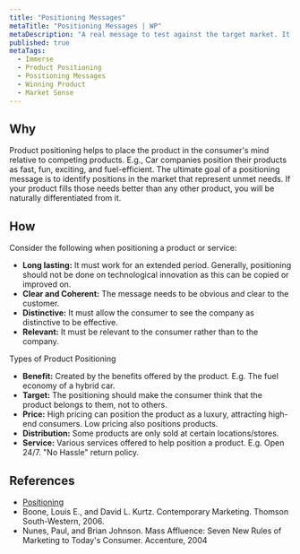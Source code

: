```yaml
---
title: "Positioning Messages"
metaTitle: "Positioning Messages | WP"
metaDescription: "A real message to test against the target market. It could be a tagline, short pitch, or an ad message. Eventually, it is the way the product is defined to consumers on important attributes."
published: true
metaTags:
  - Immerse
  - Product Positioning
  - Positioning Messages
  - Winning Product 
  - Market Sense
---
```


## Why
Product positioning helps to place the product in the consumer's mind relative to competing products. E.g., Car companies position their products as fast, fun, exciting, and fuel-efficient. The ultimate goal of a positioning message is to identify positions in the market that represent unmet needs. If your product fills those needs better than any other product, you will be naturally differentiated from it.

## How
Consider the following when positioning a product or service:

- **Long lasting:** It must work for an extended period. Generally, positioning should not be done on technological innovation as this can be copied or improved on.
- **Clear and Coherent:** The message needs to be obvious and clear to the customer.
- **Distinctive:** It must allow the consumer to see the company as distinctive to be effective.
- **Relevant:** It must be relevant to the consumer rather than to the company.

Types of Product Positioning
- **Benefit:** Created by the benefits offered by the product. E.g. The fuel economy of a hybrid car.
- **Target:** The positioning should make the consumer think that the product belongs to them, not to others.
- **Price:** High pricing can position the product as a luxury, attracting high-end consumers. Low pricing also positions products.
- **Distribution:** Some products are only sold at certain locations/stores.
- **Service:** Various services offered to help position a product. E.g. Open 24/7. "No Hassle" return policy.

## References
- [Positioning](<https://en.wikipedia.org/wiki/Positioning_(marketing)>)
- Boone, Louis E., and David L. Kurtz. Contemporary Marketing. Thomson South-Western, 2006.
- Nunes, Paul, and Brian Johnson. Mass Affluence: Seven New Rules of Marketing to Today's Consumer. Accenture, 2004
